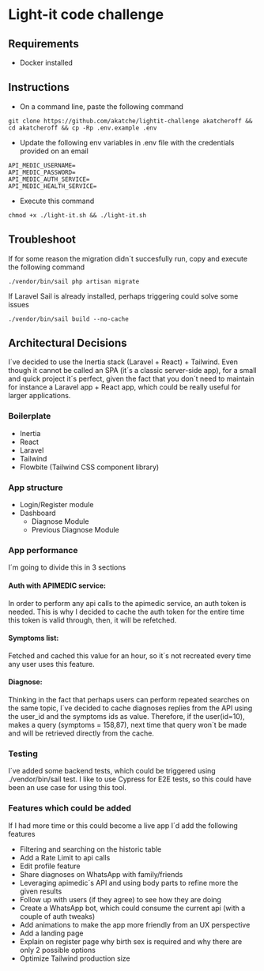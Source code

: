 # Light-it code challenge

## **Requirements**

* Docker installed

## **Instructions**

* On a command line, paste the following command

```
git clone https://github.com/akatche/lightit-challenge akatcheroff && cd akatcheroff && cp -Rp .env.example .env
```

* Update the following env variables in .env file with the credentials provided on an email
```
API_MEDIC_USERNAME=
API_MEDIC_PASSWORD=
API_MEDIC_AUTH_SERVICE=
API_MEDIC_HEALTH_SERVICE=
```

* Execute this command
```
chmod +x ./light-it.sh && ./light-it.sh
```

## **Troubleshoot**

If for some reason the migration didn´t succesfully run, copy and execute the following command

```
./vendor/bin/sail php artisan migrate
```

If Laravel Sail is already installed, perhaps triggering could solve some issues
```
./vendor/bin/sail build --no-cache
```

## **Architectural Decisions**

I´ve decided to use the Inertia stack (Laravel + React) + Tailwind. 
Even though it cannot be called an SPA (it´s a classic server-side app), for a small and quick project it´s perfect, given the fact that 
you don´t need to maintain for instance a Laravel app + React app, which could be really useful for larger applications.


### Boilerplate
* Inertia
* React
* Laravel
* Tailwind
* Flowbite (Tailwind CSS component library)

### App structure
* Login/Register module
* Dashboard
  * Diagnose Module
  * Previous Diagnose Module

### App performance
I´m going to divide this in 3 sections
#### Auth with APIMEDIC service:
In order to perform any api calls to the apimedic service, an auth token is needed. This is why I decided to cache the auth token
for the entire time this token is valid through, then, it will be refetched.

#### Symptoms list:
Fetched and cached this value for an hour, so it´s not recreated every time any user uses this feature.

#### Diagnose:
Thinking in the fact that perhaps users can perform repeated searches on the same topic, 
I´ve decided to cache diagnoses replies from the API using the user_id and the symptoms ids as value.
Therefore, if the user(id=10), makes a query (symptoms = 158,87), next time that query won´t be made and will be retrieved directly from the cache.

### Testing
I´ve added some backend tests, which could be triggered using ./vendor/bin/sail test. I like to use Cypress for E2E tests, so this could have been an use case for using this tool.

### Features which could be added 
If I had more time or this could become a live app I´d add the following features
* Filtering and searching on the historic table
* Add a Rate Limit to api calls
* Edit profile feature
* Share diagnoses on WhatsApp with family/friends
* Leveraging apimedic´s API and using body parts to refine more the given results 
* Follow up with users (if they agree) to see how they are doing
* Create a WhatsApp bot, which could consume the current api (with a couple of auth tweaks)
* Add animations to make the app more friendly from an UX perspective
* Add a landing page
* Explain on register page why birth sex is required and why there are only 2 possible options
* Optimize Tailwind production size

